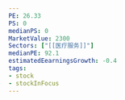 ```yaml
---
PE: 26.33
PS: 0
medianPS: 0
MarketValue: 2300
Sectors: ["[[医疗服务]]"]
medianPE: 92.1
estimatedEearningsGrowth: -0.4
tags:
- stock
- stockInFocus 
---
```




